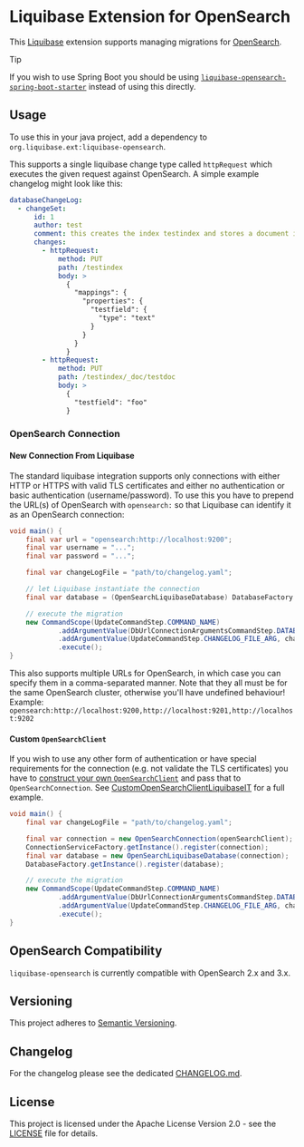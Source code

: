 # Liquibase Extension for OpenSearch

This [Liquibase] extension supports managing migrations for [OpenSearch].

> [!TIP]
> If you wish to use Spring Boot you should be using [`liquibase-opensearch-spring-boot-starter`] instead of using this directly.

## Usage

To use this in your java project, add a dependency to `org.liquibase.ext:liquibase-opensearch`.

This supports a single liquibase change type called `httpRequest` which executes the given request against OpenSearch.
A simple example changelog might look like this:
```yaml
databaseChangeLog:
  - changeSet:
      id: 1
      author: test
      comment: this creates the index testindex and stores a document in it
      changes:
        - httpRequest:
            method: PUT
            path: /testindex
            body: >
              {
                "mappings": {
                  "properties": {
                    "testfield": {
                      "type": "text"
                    }
                  }
                }
              }
        - httpRequest:
            method: PUT
            path: /testindex/_doc/testdoc
            body: >
              {
                "testfield": "foo"
              }
```

### OpenSearch Connection

#### New Connection From Liquibase

The standard liquibase integration supports only connections with either HTTP or HTTPS with valid TLS certificates and
either no authentication or basic authentication (username/password). To use this you have to prepend the URL(s) of
OpenSearch with `opensearch:` so that Liquibase can identify it as an OpenSearch connection:
```java
void main() {
    final var url = "opensearch:http://localhost:9200";
    final var username = "...";
    final var password = "...";

    final var changeLogFile = "path/to/changelog.yaml";

    // let Liquibase instantiate the connection
    final var database = (OpenSearchLiquibaseDatabase) DatabaseFactory.getInstance().openDatabase(url, username, password, null, null);

    // execute the migration
    new CommandScope(UpdateCommandStep.COMMAND_NAME)
            .addArgumentValue(DbUrlConnectionArgumentsCommandStep.DATABASE_ARG, database)
            .addArgumentValue(UpdateCommandStep.CHANGELOG_FILE_ARG, changeLogFile)
            .execute();
}
```

This also supports multiple URLs for OpenSearch, in which case you can specify them in a comma-separated manner. Note
that they all must be for the same OpenSearch cluster, otherwise you'll have undefined behaviour!
Example: `opensearch:http://localhost:9200,http://localhost:9201,http://localhost:9202`

#### Custom `OpenSearchClient`

If you wish to use any other form of authentication
or have special requirements for the connection (e.g. not validate the TLS certificates) you have to [construct your own
`OpenSearchClient`][custom-client] and pass that to `OpenSearchConnection`. See [CustomOpenSearchClientLiquibaseIT] for a full example.

```java
void main() {
    final var changeLogFile = "path/to/changelog.yaml";

    final var connection = new OpenSearchConnection(openSearchClient);
    ConnectionServiceFactory.getInstance().register(connection);
    final var database = new OpenSearchLiquibaseDatabase(connection);
    DatabaseFactory.getInstance().register(database);

    // execute the migration
    new CommandScope(UpdateCommandStep.COMMAND_NAME)
            .addArgumentValue(DbUrlConnectionArgumentsCommandStep.DATABASE_ARG, database)
            .addArgumentValue(UpdateCommandStep.CHANGELOG_FILE_ARG, changeLogFile)
            .execute();
}
```

## OpenSearch Compatibility

`liquibase-opensearch` is currently compatible with OpenSearch 2.x and 3.x.

## Versioning

This project adheres to [Semantic Versioning].

## Changelog
For the changelog please see the dedicated [CHANGELOG.md](CHANGELOG.md).

## License
This project is licensed under the Apache License Version 2.0 - see the [LICENSE] file for details.

[Liquibase]: https://www.liquibase.com/
[OpenSearch]: https://opensearch.org/
[`liquibase-opensearch-spring-boot-starter`]: https://github.com/liquibase/liquibase-opensearch-springboot-starter/
[custom-client]: https://docs.opensearch.org/docs/latest/clients/java/
[CustomOpenSearchClientLiquibaseIT]: src/test/java/liquibase/ext/opensearch/CustomOpenSearchClientLiquibaseIT.java
[Semantic Versioning]: https://semver.org/spec/v2.0.0.html
[LICENSE]: LICENSE
